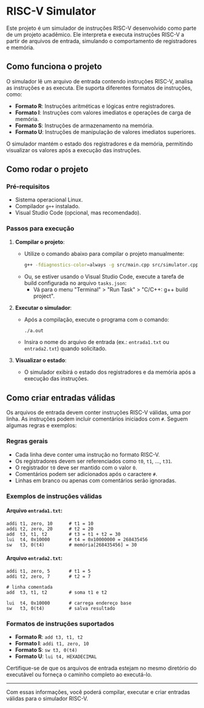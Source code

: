 # RISC-V Simulator

Este projeto é um simulador de instruções RISC-V desenvolvido como parte de um projeto acadêmico. Ele interpreta e executa instruções RISC-V a partir de arquivos de entrada, simulando o comportamento de registradores e memória.

## Como funciona o projeto

O simulador lê um arquivo de entrada contendo instruções RISC-V, analisa as instruções e as executa. Ele suporta diferentes formatos de instruções, como:

- **Formato R**: Instruções aritméticas e lógicas entre registradores.
- **Formato I**: Instruções com valores imediatos e operações de carga de memória.
- **Formato S**: Instruções de armazenamento na memória.
- **Formato U**: Instruções de manipulação de valores imediatos superiores.

O simulador mantém o estado dos registradores e da memória, permitindo visualizar os valores após a execução das instruções.

## Como rodar o projeto

### Pré-requisitos

- Sistema operacional Linux.
- Compilador `g++` instalado.
- Visual Studio Code (opcional, mas recomendado).

### Passos para execução

1. **Compilar o projeto**:
   - Utilize o comando abaixo para compilar o projeto manualmente:
     ```bash
     g++ -fdiagnostics-color=always -g src/main.cpp src/simulator.cpp src/instruction.cpp src/registers.cpp src/memory.cpp src/utils/parser.cpp -o a.out
     ```
   - Ou, se estiver usando o Visual Studio Code, execute a tarefa de build configurada no arquivo `tasks.json`:
     - Vá para o menu "Terminal" > "Run Task" > "C/C++: g++ build project".

2. **Executar o simulador**:
   - Após a compilação, execute o programa com o comando:
     ```bash
     ./a.out
     ```
   - Insira o nome do arquivo de entrada (ex.: `entrada1.txt` ou `entrada2.txt`) quando solicitado.

3. **Visualizar o estado**:
   - O simulador exibirá o estado dos registradores e da memória após a execução das instruções.

## Como criar entradas válidas

Os arquivos de entrada devem conter instruções RISC-V válidas, uma por linha. As instruções podem incluir comentários iniciados com `#`. Seguem algumas regras e exemplos:

### Regras gerais

- Cada linha deve conter uma instrução no formato RISC-V.
- Os registradores devem ser referenciados como `t0`, `t1`, ..., `t31`.
- O registrador `t0` deve ser mantido com o valor `0`.
- Comentários podem ser adicionados após o caractere `#`.
- Linhas em branco ou apenas com comentários serão ignoradas.

### Exemplos de instruções válidas

#### Arquivo `entrada1.txt`:
```assembly
addi t1, zero, 10      # t1 = 10
addi t2, zero, 20      # t2 = 20
add  t3, t1, t2        # t3 = t1 + t2 = 30
lui  t4, 0x10000       # t4 = 0x10000000 = 268435456
sw   t3, 0(t4)         # memória[268435456] = 30
```

#### Arquivo `entrada2.txt`:
```assembly
addi t1, zero, 5       # t1 = 5
addi t2, zero, 7       # t2 = 7

# linha comentada
add  t3, t1, t2        # soma t1 e t2

lui  t4, 0x10000       # carrega endereço base
sw   t3, 0(t4)         # salva resultado
```

### Formatos de instruções suportados

- **Formato R**: `add t3, t1, t2`
- **Formato I**: `addi t1, zero, 10`
- **Formato S**: `sw t3, 0(t4)`
- **Formato U**: `lui t4, HEXADECIMAL`

Certifique-se de que os arquivos de entrada estejam no mesmo diretório do executável ou forneça o caminho completo ao executá-lo.

---

Com essas informações, você poderá compilar, executar e criar entradas válidas para o simulador RISC-V.
